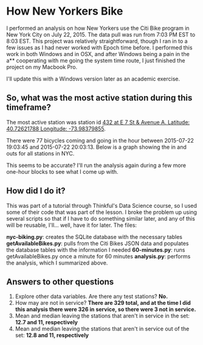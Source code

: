 # How New Yorkers Bike #

I performed an analysis on how New Yorkers use the Citi Bike program in New York City on July 22, 2015. The data pull was run from 7:03 PM EST to 8:03 EST. This project was relatively straightforward, though I ran in to a few issues as I had never worked with Epoch time before. I performed this work in both Windows and in OSX, and after Windows being a pain in the a** cooperating with me going the system time route, I just finished the project on my Macbook Pro. 

I'll update this with a Windows version later as an academic exercise.

## So, what was the most active station during this timeframe? ##
The most active station was station id <a href="https://www.google.com/maps/place/40%C2%B043'34.4%22N+73%C2%B059'01.7%22W/@40.7613195,-73.9623898,12.5z/data=!4m2!3m1!1s0x0:0x0" target="_blank">432 at E 7 St & Avenue A. Latitude: 40.72621788 Longitude: -73.98379855</a>.

There were 77 bicycles coming and going in the hour between 2015-07-22 19:03:45 and 2015-07-22 20:03:13. Below is a graph showing the in and outs for all stations in NYC.

This seems to be accurate? I'll run the analysis again during a few more one-hour blocks to see what I come up with.

## How did I do it? ##

This was part of a tutorial through Thinkful's Data Science course, so I used some of their code that was part of the lesson. I broke the problem up using several scripts so that if I have to do something similar later, and any of this will be reusable, I'll... well, have it for later. The files:

**nyc-biking.py**: creates the SQLite database with the necessary tables
**getAvailableBikes.py**: pulls from the Citi Bikes JSON data and populates the database tables with the information I needed
**60-minutes.py**: runs getAvailableBikes.py once a minute for 60 minutes
**analysis.py**: performs the analysis, which I summarized above.

## Answers to other questions ##
1. Explore other data variables. Are there any test stations? **No.**
2. How may are not in service? **There are 329 total, and at the time I did this analysis there were 326 in service, so there were 3 not in service.**
3. Mean and median leaving the stations that aren't in service in the set: **12.7 and 11, respectively**
4. Mean and median leaving the stations that aren't in service out of the set: **12.8 and 11, respectively**
